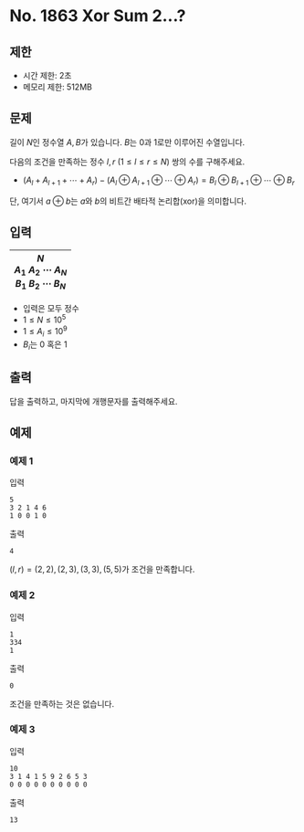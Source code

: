 # No. 1863 Xor Sum 2...?

## 제한

- 시간 제한: 2초
- 메모리 제한: 512MB

## 문제

길이 $N$인 정수열 $A, B$가 있습니다. $B$는 $0$과 $1$로만 이루어진 수열입니다.

다음의 조건을 만족하는 정수 $l, r$ ($1 \le l \le r \le N$) 쌍의 수를 구해주세요.

- $(A_l + A_{l+1} + \cdots + A_r) - (A_l \oplus A_{l+1} \oplus \cdots \oplus A_r) = B_l \oplus B_{l+1} \oplus \cdots \oplus B_r$

단, 여기서 $a \oplus b$는 $a$와 $b$의 비트간 배타적 논리합(xor)을 의미합니다.

## 입력

| $N$<br>$A_1$ $A_2$ $\cdots$ $A_N$<br>$B_1$ $B_2$ $\cdots$ $B_N$ |
| ------------------------------------------------------------ |

- 입력은 모두 정수
- $1 \le N \le 10^5$
- $1 \le A_i \le 10^9$
- $B_i$는 $0$ 혹은 $1$
## 출력

답을 출력하고, 마지막에 개행문자를 출력해주세요.

## 예제

### 예제 1

입력

```
5
3 2 1 4 6
1 0 0 1 0
```

출력

```
4
```

$(l, r) = (2, 2), (2, 3), (3, 3) , (5, 5)$가 조건을 만족합니다.

### 예제 2

입력

```
1
334
1
```

출력

```
0
```

조건을 만족하는 것은 없습니다.

### 예제 3

입력

```
10
3 1 4 1 5 9 2 6 5 3
0 0 0 0 0 0 0 0 0 0
```

출력

```
13
```
